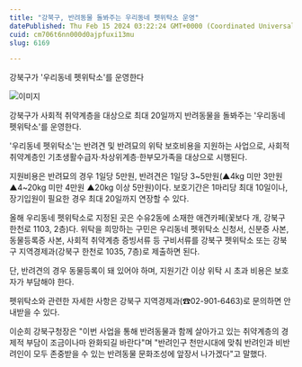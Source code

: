 ```yaml
---
title: "강북구, 반려동물 돌봐주는 우리동네 펫위탁소 운영"
datePublished: Thu Feb 15 2024 03:22:24 GMT+0000 (Coordinated Universal Time)
cuid: cm706t6nn000d0ajpfuxi13mu
slug: 6169

---
```



강북구가 '우리동네 펫위탁소'를 운영한다

![이미지](https://cdn.hashnode.com/res/hashnode/image/upload/v1739260524172/8dbe415f-806b-4708-afb6-1bc22e7084ae.jpeg)

강북구가 사회적 취약계층을 대상으로 최대 20일까지 반려동물을 돌봐주는 '우리동네 펫위탁소'를 운영한다.

'우리동네 펫위탁소'는 반려견 및 반려묘의 위탁 보호비용을 지원하는 사업으로, 사회적 취약계층인 기초생활수급자‧차상위계층‧한부모가족을 대상으로 시행된다.

지원비용은 반려묘의 경우 1일당 5만원, 반려견은 1일당 3~5만원(▲4kg 미만 3만원 ▲4~20kg 미만 4만원 ▲20kg 이상 5만원)이다. 보호기간은 1마리당 최대 10일이나, 장기입원이 필요한 경우 최대 20일까지 연장할 수 있다.

올해 우리동네 펫위탁소로 지정된 곳은 수유2동에 소재한 애견카페(꽃보다 개, 강북구 한천로 1103, 2층)다. 위탁을 희망하는 구민은 우리동네 펫위탁소 신청서, 신분증 사본, 동물등록증 사본, 사회적 취약계층 증빙서류 등 구비서류를 강북구 펫위탁소 또는 강북구 지역경제과(강북구 한천로 1035, 7층)로 제출하면 된다.

단, 반려견의 경우 동물등록이 돼 있어야 하며, 지원기간 이상 위탁 시 초과 비용은 보호자가 부담해야 한다.

펫위탁소와 관련한 자세한 사항은 강북구 지역경제과(☎02-901-6463)로 문의하면 안내받을 수 있다.

이순희 강북구청장은 "이번 사업을 통해 반려동물과 함께 살아가고 있는 취약계층의 경제적 부담이 조금이나마 완화되길 바란다"며 "반려인구 천만시대에 맞춰 반려인과 비반려인이 모두 존중받을 수 있는 반려동물 문화조성에 앞장서 나가겠다"고 말했다.